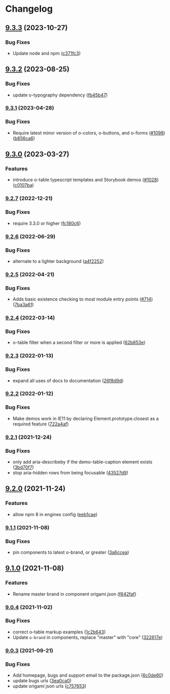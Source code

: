# Changelog

## [9.3.3](https://github.com/Financial-Times/origami/compare/o-table-v9.3.2...o-table-v9.3.3) (2023-10-27)


### Bug Fixes

* Update node and npm ([c371fc3](https://github.com/Financial-Times/origami/commit/c371fc3f7f2d66266dbca95862ecef3ddeb1f339))

## [9.3.2](https://github.com/Financial-Times/origami/compare/o-table-v9.3.1...o-table-v9.3.2) (2023-08-25)


### Bug Fixes

* update o-typography dependency  ([fb45b47](https://github.com/Financial-Times/origami/commit/fb45b47274241ea828f7dd50233441a76a215a51))

### [9.3.1](https://www.github.com/Financial-Times/origami/compare/o-table-v9.3.0...o-table-v9.3.1) (2023-04-28)


### Bug Fixes

* Require latest minor version of o-colors, o-buttons, and o-forms ([#1098](https://www.github.com/Financial-Times/origami/issues/1098)) ([b856ca6](https://www.github.com/Financial-Times/origami/commit/b856ca66c9ec555f3c70833ffa35cb05cd19841f))

## [9.3.0](https://www.github.com/Financial-Times/origami/compare/o-table-v9.2.7...o-table-v9.3.0) (2023-03-27)


### Features

* introduce o-table typescript templates and Storybook demos ([#1028](https://www.github.com/Financial-Times/origami/issues/1028)) ([c0107ba](https://www.github.com/Financial-Times/origami/commit/c0107bacd0d2a06961339d63f25e968f3cbc95f0))

### [9.2.7](https://www.github.com/Financial-Times/origami/compare/o-table-v9.2.6...o-table-v9.2.7) (2022-12-21)


### Bug Fixes

* require 3.3.0 or higher ([fc180c6](https://www.github.com/Financial-Times/origami/commit/fc180c619755daa1b7bfe65509f354cf0de113bf))

### [9.2.6](https://www.github.com/Financial-Times/origami/compare/o-table-v9.2.5...o-table-v9.2.6) (2022-06-29)


### Bug Fixes

* alternate to a lighter background  ([a4f2252](https://www.github.com/Financial-Times/origami/commit/a4f2252f83c40165a4c1151196bffb93ad816a98))

### [9.2.5](https://www.github.com/Financial-Times/origami/compare/o-table-v9.2.4...o-table-v9.2.5) (2022-04-21)


### Bug Fixes

* Adds basic existence checking to most module entry points ([#714](https://www.github.com/Financial-Times/origami/issues/714)) ([7ba3a61](https://www.github.com/Financial-Times/origami/commit/7ba3a61d0de2a32d3a27a225fd4258b3820c7bda))

### [9.2.4](https://www.github.com/Financial-Times/origami/compare/o-table-v9.2.3...o-table-v9.2.4) (2022-03-14)


### Bug Fixes

* o-table filter when a second filter or more is applied ([62b853e](https://www.github.com/Financial-Times/origami/commit/62b853e7b200a5f93c0201d0d1f5a106cc106db8))

### [9.2.3](https://www.github.com/Financial-Times/origami/compare/o-table-v9.2.2...o-table-v9.2.3) (2022-01-13)


### Bug Fixes

* expand all uses of docs to documentation ([26f8d9d](https://www.github.com/Financial-Times/origami/commit/26f8d9d8cbbe3e78902d8c3951b37e08150a77bd))

### [9.2.2](https://www.github.com/Financial-Times/origami/compare/o-table-v9.2.1...o-table-v9.2.2) (2022-01-12)


### Bug Fixes

* Make demos work in IE11 by declaring Element.prototype.closest as a required feature ([722a4af](https://www.github.com/Financial-Times/origami/commit/722a4afc1a398d9d0b37c1951d6917bc8a466284))

### [9.2.1](https://www.github.com/Financial-Times/origami/compare/o-table-v9.2.0...o-table-v9.2.1) (2021-12-24)


### Bug Fixes

* only add aria-describeby if the demo-table-caption element exists ([3bd70f7](https://www.github.com/Financial-Times/origami/commit/3bd70f73a4464becc508703a1a7e4c44e07c99aa))
* stop aria-hidden rows from being focusable ([43527d9](https://www.github.com/Financial-Times/origami/commit/43527d9a3f9b74151a8f674d9b78958e6df68f56))

## [9.2.0](https://www.github.com/Financial-Times/origami/compare/o-table-v9.1.1...o-table-v9.2.0) (2021-11-24)


### Features

* allow npm 8 in engines config ([eeb1cae](https://www.github.com/Financial-Times/origami/commit/eeb1cae6e7f0379e647f2b41240b1f294997d528))

### [9.1.1](https://www.github.com/Financial-Times/origami/compare/o-table-v9.1.0...o-table-v9.1.1) (2021-11-08)


### Bug Fixes

* pin components to latest o-brand, or greater ([3a6ccea](https://www.github.com/Financial-Times/origami/commit/3a6ccea1e838e4a2003322ca1f855d0b87b26b60))

## [9.1.0](https://www.github.com/Financial-Times/origami/compare/o-table-v9.0.4...o-table-v9.1.0) (2021-11-08)


### Features

* Rename master brand in component origami.json ([f642faf](https://www.github.com/Financial-Times/origami/commit/f642faf0574d84ea8185b56e6090c8015def27e6))

### [9.0.4](https://www.github.com/Financial-Times/origami/compare/o-table-v9.0.3...o-table-v9.0.4) (2021-11-02)


### Bug Fixes

* correct o-table markup examples ([1c2b643](https://www.github.com/Financial-Times/origami/commit/1c2b6434288ddf6b70c5833277b28811597f060a))
* Update `o-brand` in components, replace "master" with "core" ([322617e](https://www.github.com/Financial-Times/origami/commit/322617ea80f30a6825d9c36872e05574b871ea82))

### [9.0.3](https://www.github.com/Financial-Times/origami/compare/o-table-v9.0.2...o-table-v9.0.3) (2021-09-21)


### Bug Fixes

* Add homepage, bugs and support email to the package.json ([6c0de60](https://www.github.com/Financial-Times/origami/commit/6c0de60ebd6e64c4dd16d000fcc6b79412ce30f4))
* update bugs urls ([3ea0ca0](https://www.github.com/Financial-Times/origami/commit/3ea0ca03bcb6e55142a77387ad0fff5ddf056d44))
* update origami json urls ([c757653](https://www.github.com/Financial-Times/origami/commit/c7576532b5a14f0462d5346dfb63238be025602e))
